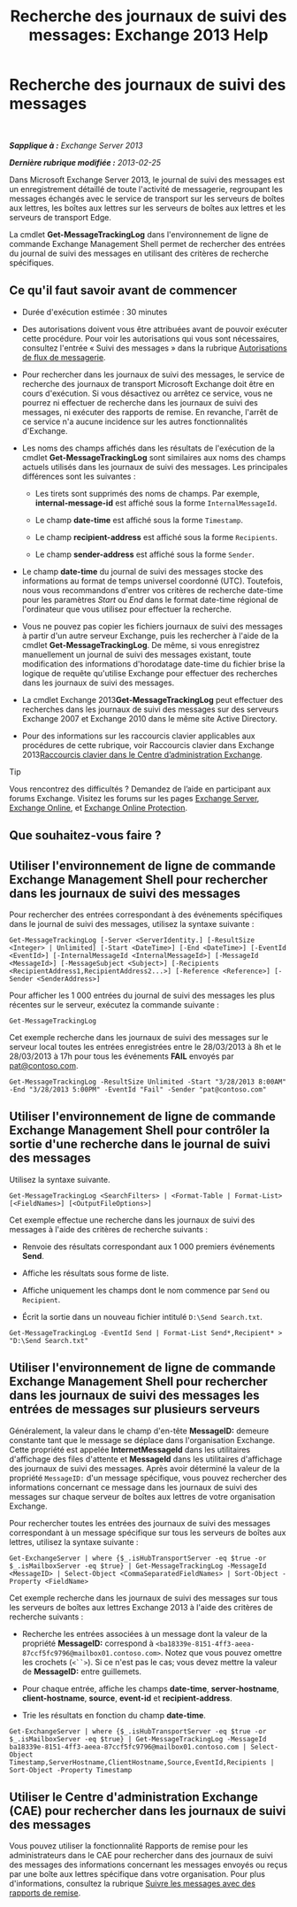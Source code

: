 ﻿---
title: 'Recherche des journaux de suivi des messages: Exchange 2013 Help'
TOCTitle: Recherche des journaux de suivi des messages
ms:assetid: e1678327-bcd5-42d4-a363-67f33067fe9a
ms:mtpsurl: https://technet.microsoft.com/fr-fr/library/Bb124926(v=EXCHG.150)
ms:contentKeyID: 51407248
ms.date: 04/24/2018
mtps_version: v=EXCHG.150
ms.translationtype: HT
---

# Recherche des journaux de suivi des messages

 

_**Sapplique à :** Exchange Server 2013_

_**Dernière rubrique modifiée :** 2013-02-25_

Dans Microsoft Exchange Server 2013, le journal de suivi des messages est un enregistrement détaillé de toute l'activité de messagerie, regroupant les messages échangés avec le service de transport sur les serveurs de boîtes aux lettres, les boîtes aux lettres sur les serveurs de boîtes aux lettres et les serveurs de transport Edge.

La cmdlet **Get-MessageTrackingLog** dans l'environnement de ligne de commande Exchange Management Shell permet de rechercher des entrées du journal de suivi des messages en utilisant des critères de recherche spécifiques.

## Ce qu'il faut savoir avant de commencer

  - Durée d'exécution estimée : 30 minutes

  - Des autorisations doivent vous être attribuées avant de pouvoir exécuter cette procédure. Pour voir les autorisations qui vous sont nécessaires, consultez l'entrée « Suivi des messages » dans la rubrique [Autorisations de flux de messagerie](mail-flow-permissions-exchange-2013-help.md).

  - Pour rechercher dans les journaux de suivi des messages, le service de recherche des journaux de transport Microsoft Exchange doit être en cours d'exécution. Si vous désactivez ou arrêtez ce service, vous ne pourrez ni effectuer de recherche dans les journaux de suivi des messages, ni exécuter des rapports de remise. En revanche, l'arrêt de ce service n'a aucune incidence sur les autres fonctionnalités d'Exchange.

  - Les noms des champs affichés dans les résultats de l'exécution de la cmdlet **Get-MessageTrackingLog** sont similaires aux noms des champs actuels utilisés dans les journaux de suivi des messages. Les principales différences sont les suivantes :
    
      - Les tirets sont supprimés des noms de champs. Par exemple, **internal-message-id** est affiché sous la forme `InternalMessageId`.
    
      - Le champ **date-time** est affiché sous la forme `Timestamp`.
    
      - Le champ **recipient-address** est affiché sous la forme `Recipients`.
    
      - Le champ **sender-address** est affiché sous la forme `Sender`.

  - Le champ **date-time** du journal de suivi des messages stocke des informations au format de temps universel coordonné (UTC). Toutefois, nous vous recommandons d'entrer vos critères de recherche date-time pour les paramètres *Start* ou *End* dans le format date-time régional de l'ordinateur que vous utilisez pour effectuer la recherche.

  - Vous ne pouvez pas copier les fichiers journaux de suivi des messages à partir d'un autre serveur Exchange, puis les rechercher à l'aide de la cmdlet **Get-MessageTrackingLog**. De même, si vous enregistrez manuellement un journal de suivi des messages existant, toute modification des informations d'horodatage date-time du fichier brise la logique de requête qu'utilise Exchange pour effectuer des recherches dans les journaux de suivi des messages.

  - La cmdlet Exchange 2013**Get-MessageTrackingLog** peut effectuer des recherches dans les journaux de suivi des messages sur des serveurs Exchange 2007 et Exchange 2010 dans le même site Active Directory.

  - Pour des informations sur les raccourcis clavier applicables aux procédures de cette rubrique, voir Raccourcis clavier dans Exchange 2013[Raccourcis clavier dans le Centre d’administration Exchange](keyboard-shortcuts-in-the-exchange-admin-center-exchange-online-protection-help.md).

> [!TIP]
> Vous rencontrez des difficultés ? Demandez de l’aide en participant aux forums Exchange. Visitez les forums sur les pages <a href="https://go.microsoft.com/fwlink/p/?linkid=60612">Exchange Server</a>, <a href="https://go.microsoft.com/fwlink/p/?linkid=267542">Exchange Online</a>, et <a href="https://go.microsoft.com/fwlink/p/?linkid=285351">Exchange Online Protection</a>.


## Que souhaitez-vous faire ?

## Utiliser l'environnement de ligne de commande Exchange Management Shell pour rechercher dans les journaux de suivi des messages

Pour rechercher des entrées correspondant à des événements spécifiques dans le journal de suivi des messages, utilisez la syntaxe suivante :

    Get-MessageTrackingLog [-Server <ServerIdentity.] [-ResultSize <Integer> | Unlimited] [-Start <DateTime>] [-End <DateTime>] [-EventId <EventId>] [-InternalMessageId <InternalMessageId>] [-MessageId <MessageId>] [-MessageSubject <Subject>] [-Recipients <RecipientAddress1,RecipientAddress2...>] [-Reference <Reference>] [-Sender <SenderAddress>]

Pour afficher les 1 000 entrées du journal de suivi des messages les plus récentes sur le serveur, exécutez la commande suivante :

    Get-MessageTrackingLog

Cet exemple recherche dans les journaux de suivi des messages sur le serveur local toutes les entrées enregistrées entre le 28/03/2013 à 8h et le 28/03/2013 à 17h pour tous les événements **FAIL** envoyés par pat@contoso.com.

    Get-MessageTrackingLog -ResultSize Unlimited -Start "3/28/2013 8:00AM" -End "3/28/2013 5:00PM" -EventId "Fail" -Sender "pat@contoso.com"

## Utiliser l'environnement de ligne de commande Exchange Management Shell pour contrôler la sortie d'une recherche dans le journal de suivi des messages

Utilisez la syntaxe suivante.

    Get-MessageTrackingLog <SearchFilters> | <Format-Table | Format-List> [<FieldNames>] [<OutputFileOptions>]

Cet exemple effectue une recherche dans les journaux de suivi des messages à l'aide des critères de recherche suivants :

  - Renvoie des résultats correspondant aux 1 000 premiers événements **Send**.

  - Affiche les résultats sous forme de liste.

  - Affiche uniquement les champs dont le nom commence par `Send` ou `Recipient`.

  - Écrit la sortie dans un nouveau fichier intitulé `D:\Send Search.txt`.

<!-- end list -->

    Get-MessageTrackingLog -EventId Send | Format-List Send*,Recipient* > "D:\Send Search.txt"

## Utiliser l'environnement de ligne de commande Exchange Management Shell pour rechercher dans les journaux de suivi des messages les entrées de messages sur plusieurs serveurs

Généralement, la valeur dans le champ d'en-tête **MessageID:**  demeure constante tant que le message se déplace dans l'organisation Exchange. Cette propriété est appelée **InternetMessageId** dans les utilitaires d'affichage des files d'attente et **MessageId** dans les utilitaires d'affichage des journaux de suivi des messages. Après avoir déterminé la valeur de la propriété `MessageID:` d'un message spécifique, vous pouvez rechercher des informations concernant ce message dans les journaux de suivi des messages sur chaque serveur de boîtes aux lettres de votre organisation Exchange.

Pour rechercher toutes les entrées des journaux de suivi des messages correspondant à un message spécifique sur tous les serveurs de boîtes aux lettres, utilisez la syntaxe suivante :

    Get-ExchangeServer | where {$_.isHubTransportServer -eq $true -or $_.isMailboxServer -eq $true} | Get-MessageTrackingLog -MessageId <MessageID> | Select-Object <CommaSeparatedFieldNames> | Sort-Object -Property <FieldName>

Cet exemple recherche dans les journaux de suivi des messages sur tous les serveurs de boîtes aux lettres Exchange 2013 à l'aide des critères de recherche suivants :

  - Recherche les entrées associées à un message dont la valeur de la propriété **MessageID:**  correspond à `<ba18339e-8151-4ff3-aeea-87ccf5fc9796@mailbox01.contoso.com>`. Notez que vous pouvez omettre les crochets (`<``>`). Si ce n'est pas le cas; vous devez mettre la valeur de **MessageID:**  entre guillemets.

  - Pour chaque entrée, affiche les champs **date-time**, **server-hostname**, **client-hostname**, **source**, **event-id** et **recipient-address**.

  - Trie les résultats en fonction du champ **date-time**.

<!-- end list -->

    Get-ExchangeServer | where {$_.isHubTransportServer -eq $true -or $_.isMailboxServer -eq $true} | Get-MessageTrackingLog -MessageId ba18339e-8151-4ff3-aeea-87ccf5fc9796@mailbox01.contoso.com | Select-Object Timestamp,ServerHostname,ClientHostname,Source,EventId,Recipients | Sort-Object -Property Timestamp

## Utiliser le Centre d'administration Exchange (CAE) pour rechercher dans les journaux de suivi des messages

Vous pouvez utiliser la fonctionnalité Rapports de remise pour les administrateurs dans le CAE pour rechercher dans des journaux de suivi des messages des informations concernant les messages envoyés ou reçus par une boîte aux lettres spécifique dans votre organisation. Pour plus d'informations, consultez la rubrique [Suivre les messages avec des rapports de remise](track-messages-with-delivery-reports-exchange-2013-help.md).

